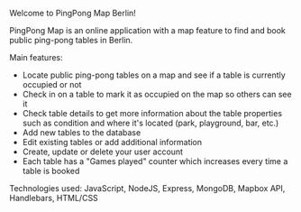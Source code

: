 Welcome to PingPong Map Berlin!

PingPong Map is an online application with a map feature to find and book public ping-pong tables in Berlin.

Main features:

- Locate public ping-pong tables on a map and see if a table is currently occupied or not
- Check in on a table to mark it as occupied on the map so others can see it
- Check table details to get more information about the table properties such as condition and where it's located (park, playground, bar, etc.)
- Add new tables to the database
- Edit existing tables or add additional information
- Create, update or delete your user account
- Each table has a "Games played" counter which increases every time a table is booked

Technologies used:
JavaScript, NodeJS, Express, MongoDB, Mapbox API, Handlebars, HTML/CSS
